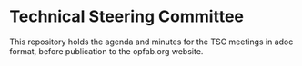 # Technical Steering Committee

This repository holds the agenda and minutes for the TSC meetings in adoc format, before publication to the opfab.org website.

